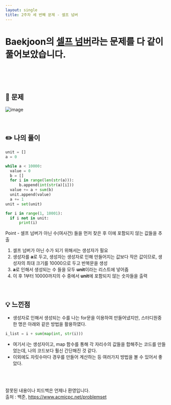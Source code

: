 ```yaml
---
layout: single
title: 2주차 세 번째 문제 - 셀프 넘버
---
```







# Baekjoon의 [셀프 넘버](https://www.acmicpc.net/problem/4673)라는 문제를 다 같이 풀어보았습니다.

<br><br><br>

## 📖 문제
![image](https://user-images.githubusercontent.com/97678547/223660274-01fbb61c-6640-46d8-88ad-5908bde283e6.png)
 <br><br><br>
 
## ✏️ 나의 풀이

  ```python
unit = []
a = 0

while a < 10000:
    value = 0
    b = []
    for i in range(len(str(a))):
        b.append(int(str(a)[i]))
    value += a + sum(b)
    unit.append(value)
    a += 1
unit = set(unit)

for i in range(1, 10001):
    if i not in unit:
        print(i)
  ```
  Point - 셀프 넘버가 아닌 수(여사건) 들을 먼저 찾은 후 이에 포함되지 않는 값들을 추출
  1. 셀프 넘버가 아닌 수가 되기 위해서는 생성자가 필요
  2. 생성자를 **a**로 두고, 생성자는 생성자로 인해 만들어지는 값보다 작은 값이므로, 생성자의 최대 크기를 10000으로 두고 반복문을 생성
  3. **a**로 인해서 생성되는 수 들을 모두 **unit**이라는 리스트에 넣어줌
  4. 이 후 1부터 10000까지의 수 중에서 **unit**에 포함되지 않는 숫자들을 출력
  <br><br><br>
  
## 💡 느낀점
  - 생성자로 인해서 생성되는 수를 나는 for문을 이용하여 만들어냈지만, 스터디원중 한 명은 아래와 같은 방법을 활용하였다.
  ```python
  i_list = i + sum(map(int, str(i)))
  ```
  - 여기서 i는 생성자이고, map 함수를 통해 각 자리수의 값들을 합해주는 코드를 만들었는데, 나의 코드보다 훨신 간단해진 것 같다.
  - 이외에도 자릿수마다 경우를 만들어 계산하는 등 여러가지 방법을 볼 수 있어서 좋았다.
<br><br><br><br>

잘못된 내용이나 피드백은 언제나 환영입니다. <br>
출처 : 백준, https://www.acmicpc.net/problemset
